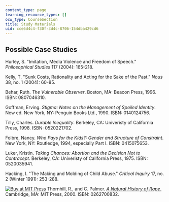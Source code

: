 ```yaml
---
content_type: page
learning_resource_types: []
ocw_type: CourseSection
title: Study Materials
uid: cce6d4c4-f30f-3d4c-8706-154dba429cd6
---
```


Possible Case Studies
---------------------

Hurley, S. "Imitation, Media Violence and Freedom of Speech." _Philosophical Studies_ 117 (2004): 165-218.

Kelly, T. "Sunk Costs, Rationality and Acting for the Sake of the Past." _Nous_ 38, no. 1 (2004): 60-85.

Behar, Ruth. _The Vulnerable Observer_. Boston, MA: Beacon Press, 1996. ISBN: 0807046310.

Goffman, Erving. _Stigma: Notes on the Management of Spoiled Identity_. New ed. New York, NY: Penguin Books Ltd., 1990. ISBN: 0140124756.

Tilly, Charles. _Durable Inequality_. Berkeley, CA: Univeristy of California Press, 1998. ISBN: 0520221702.

Folbre, Nancy. _Who Pays for the Kids?: Gender and Structure of Constraint_. New York, NY: Routledge, 1994, especially Part I. ISBN: 0415075653.

Luker, Kristin. _Taking Chances: Abortion and the Decision Not to Contracept_. Berkeley, CA: Univeristy of California Press, 1975. ISBN: 0520035941.

Hacking, I. "The Making and Molding of Child Abuse." _Critical Inquiry_ 17, no. 2 (Winter 1991): 253-288.

[![Buy at MIT Press](/images/mp_logo.gif)](https://mitpress.mit.edu/books/natural-history-rape) Thornhill, R., and C. Palmer. [_A Natural History of Rape_.](https://mitpress.mit.edu/books/natural-history-rape) Cambridge, MA: MIT Press, 2000. ISBN: 0262700832.